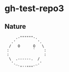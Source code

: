# gh-test-repo3

## Nature

```
     .-""""""-.
   .'          '.
  /   O      O   \
 :           `    :
 :                :
  \  .------.  /
   '._        _.'
      `"''"""`
```